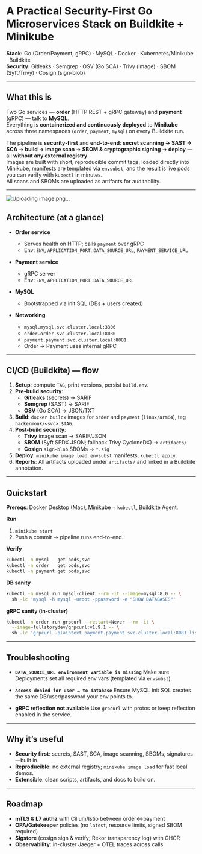 # A Practical Security-First Go Microservices Stack on Buildkite + Minikube

**Stack:** Go (Order/Payment, gRPC) · MySQL · Docker · Kubernetes/Minikube · Buildkite  
**Security:** Gitleaks · Semgrep · OSV (Go SCA) · Trivy (image) · SBOM (Syft/Trivy) · Cosign (sign-blob)

---

## What this is

Two Go services — **order** (HTTP REST + gRPC gateway) and **payment** (gRPC) — talk to **MySQL**.  
Everything is **containerized and continuously deployed** to **Minikube** across three namespaces (`order`, `payment`, `mysql`) on every Buildkite run.

The pipeline is **security-first** and **end-to-end**:
**secret scanning → SAST → SCA → build → image scan → SBOM & cryptographic signing → deploy** — all **without any external registry**.  
Images are built with short, reproducible commit tags, loaded directly into Minikube, manifests are templated via `envsubst`, and the result is live pods you can verify with `kubectl` in minutes.  
All scans and SBOMs are uploaded as artifacts for auditability.

---
![Uploading image.png…]()


## Architecture (at a glance)

- **Order service**
  - Serves health on HTTP; calls `payment` over gRPC
  - Env: `ENV`, `APPLICATION_PORT`, `DATA_SOURCE_URL`, `PAYMENT_SERVICE_URL`

- **Payment service**
  - gRPC server
  - Env: `ENV`, `APPLICATION_PORT`, `DATA_SOURCE_URL`

- **MySQL**
  - Bootstrapped via init SQL (DBs + users created)

- **Networking**
  - `mysql.mysql.svc.cluster.local:3306`
  - `order.order.svc.cluster.local:8080`
  - `payment.payment.svc.cluster.local:8081`
  - Order → Payment uses internal gRPC

---

## CI/CD (Buildkite) — flow

1. **Setup**: compute `TAG`, print versions, persist `build.env`.
2. **Pre-build security**:
   - **Gitleaks** (secrets) → SARIF
   - **Semgrep** (SAST) → SARIF
   - **OSV** (Go SCA) → JSON/TXT
3. **Build**: `docker buildx` images for `order` and `payment` (`linux/arm64`), tag `hackermonk/<svc>:$TAG`.
4. **Post-build security**:
   - **Trivy** image scan → SARIF/JSON
   - **SBOM** (Syft SPDX JSON; fallback Trivy CycloneDX) → `artifacts/`
   - **Cosign** `sign-blob` SBOMs → `*.sig`
5. **Deploy**: `minikube image load`, `envsubst` manifests, `kubectl apply`.
6. **Reports**: All artifacts uploaded under `artifacts/` and linked in a Buildkite annotation.

---

## Quickstart

**Prereqs**: Docker Desktop (Mac), Minikube + `kubectl`, Buildkite Agent.

**Run**
1. `minikube start`
2. Push a commit → pipeline runs end-to-end.

**Verify**
```bash
kubectl -n mysql   get pods,svc
kubectl -n order   get pods,svc
kubectl -n payment get pods,svc
````

**DB sanity**

```bash
kubectl -n mysql run mysql-client --rm -it --image=mysql:8.0 -- \
  sh -lc 'mysql -h mysql -uroot -ppassword -e "SHOW DATABASES"'
```

**gRPC sanity (in-cluster)**

```bash
kubectl -n order run grpcurl --restart=Never --rm -it \
  --image=fullstorydev/grpcurl:v1.9.1 -- \
  sh -lc 'grpcurl -plaintext payment.payment.svc.cluster.local:8081 list || true'
```

---

## Troubleshooting

* **`DATA_SOURCE_URL environment variable is missing`**
  Make sure Deployments set all required env vars (templated via `envsubst`).

* **`Access denied for user … to database`**
  Ensure MySQL init SQL creates the same DB/user/password your env points to.

* **gRPC reflection not available**
  Use `grpcurl` with protos or keep reflection enabled in the service.

---

## Why it’s useful

* **Security first**: secrets, SAST, SCA, image scanning, SBOMs, signatures—built in.
* **Reproducible**: no external registry; `minikube image load` for fast local demos.
* **Extensible**: clean scripts, artifacts, and docs to build on.

---

## Roadmap

* **mTLS & L7 authz** with Cilium/Istio between order↔payment
* **OPA/Gatekeeper** policies (no `latest`, resource limits, signed SBOM required)
* **Sigstore** (cosign sign & verify; Rekor transparency log) with GHCR
* **Observability**: in-cluster Jaeger + OTEL traces across calls
